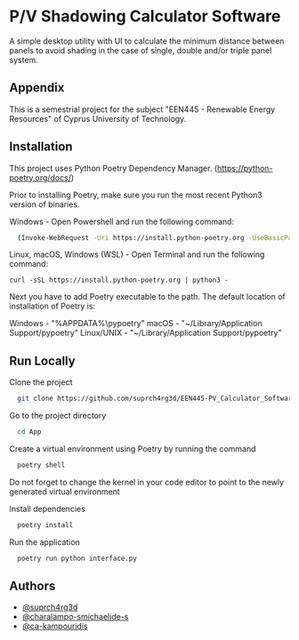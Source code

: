 
# P/V Shadowing Calculator Software

A simple desktop utility with UI to calculate the minimum distance between panels to avoid shading in the case of single, double and/or triple panel system.


## Appendix

This is a semestrial project for the subject "EEN445 - Renewable Energy Resources" of Cyprus University of Technology.


## Installation

This project uses Python Poetry Dependency Manager. 
(https://python-poetry.org/docs/)

Prior to installing Poetry, make sure you run the most recent Python3 version of binaries. 

Windows - Open Powershell and run the following command:
```bash
  (Invoke-WebRequest -Uri https://install.python-poetry.org -UseBasicParsing).Content | py -
```

Linux, macOS, Windows (WSL) - Open Terminal and run the following command:
```
curl -sSL https://install.python-poetry.org | python3 -
```

Next you have to add Poetry executable to the path. The default location of installation of Poetry is:

Windows - "%APPDATA%\pypoetry"
macOS - "~/Library/Application Support/pypoetry"
Linux/UNIX - "~/Library/Application Support/pypoetry"

    
## Run Locally

Clone the project

```bash
  git clone https://github.com/suprch4rg3d/EEN445-PV_Calculator_Software
```

Go to the project directory

```bash
  cd App
```
Create a virtual environment using Poetry by running the command
```bash
  poetry shell
```
Do not forget to change the kernel in your code editor to point to the newly generated virtual environment

Install dependencies

```bash
  poetry install 
```

Run the application

```bash
  poetry run python interface.py
```


## Authors

- [@suprch4rg3d](https://github.com/suprch4rg3d)
- [@charalampo-smichaelide-s](https://github.com/Charalampo-sMichaelide-s)
- [@ca-kampouridis](https://github.com/ca-kampouridis)

